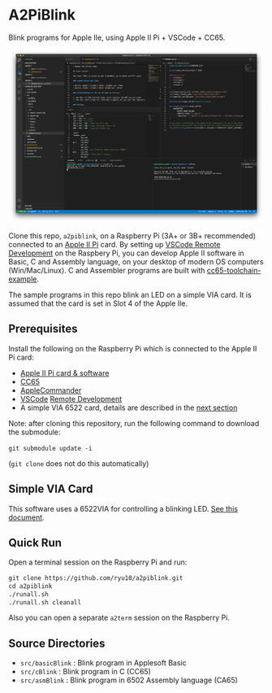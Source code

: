 # A2PiBlink

 Blink programs for Apple IIe, using Apple II Pi + VSCode + CC65.

![VSCode remote](a2piblink.png)

Clone this repo, `a2piblink`, on a Raspberry Pi (3A+ or 3B+ recommended) connected to an [Apple II Pi](https://github.com/dschmenk/apple2pi) card. By setting up [VSCode Remote Development](https://code.visualstudio.com/docs/remote/remote-overview) on the Raspbery Pi, you can develop Apple II software in Basic, C and Assembly language, on your desktop of modern OS computers (Win/Mac/Linux). C and Assembler programs are built with [cc65-toolchain-example](https://github.com/fo-fo/cc65-toolchain-example.git).

The sample programs in this repo blink an LED on a simple VIA card. It is assumed that the card is set in Slot 4 of the Apple IIe.

## Prerequisites

Install the following on the Raspberry Pi which is connected to the Apple II Pi card:

* [Apple II Pi card & software](https://github.com/dschmenk/apple2pi)
* [CC65](https://github.com/cc65/cc65)
* [AppleCommander](https://github.com/AppleCommander/AppleCommander)
* [VSCode](https://code.visualstudio.com/download) [Remote Development](https://code.visualstudio.com/docs/remote/remote-overview)
* A simple VIA 6522 card, details are described in the [next section](#Simple_VIA_Card)

Note: after cloning this repository, run the following command to download the submodule:

```git submodule update -i```

(```git clone``` does not do this automatically)

## Simple VIA Card

This software uses a 6522VIA for controlling a blinking LED. [See this document](./viaCard.md).

## Quick Run

Open a terminal session on the Raspberry Pi and run:

```
git clone https://github.com/ryu10/a2piblink.git
cd a2piblink
./runall.sh
./runall.sh cleanall
```

Also you can open a separate ```a2term``` session on the Raspberry Pi.

## Source Directories

* `src/basicBlink` : Blink program in Applesoft Basic
* `src/cBlink` : Blink program in  C (CC65)
* `src/asmBlink` : Blink program in 6502 Assembly language (CA65)
